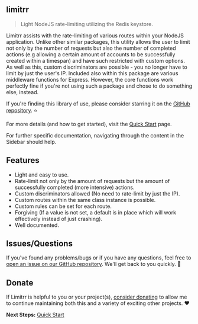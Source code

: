 ## limitrr

> Light NodeJS rate-limiting utilizing the Redis keystore.

Limitrr assists with the rate-limiting of various routes within your NodeJS application. Unlike other similar packages, this utility allows the user to limit not only by the number of requests but also the number of completed actions (e.g allowing a certain amount of accounts to be successfully created within a timespan) and have such restricted with custom options. As well as this, custom discriminators are possible - you no longer have to limit by just the user's IP. Included also within this package are various middleware functions for Express. However, the core functions work perfectly fine if you're not using such a package and chose to do something else, instead.

If you're finding this library of use, please consider starring it on the [GitHub repository](https://github.com/eddiejibson/limitrr). ⭐

For more details (and how to get started), visit the [Quick Start](quickstart.md) page.

For further specific documentation, navigating through the content in the Sidebar should help.

## Features

- Light and easy to use.
- Rate-limit not only by the amount of requests but the amount of successfully completed (more intensive) actions.
- Custom discriminators allowed (No need to rate-limit by just the IP).
- Custom routes within the same class instance is possible. 
- Custom rules can be set for each route.
- Forgiving (If a value is not set, a default is in place which will work effectively instead of just crashing).
- Well documented.

## Issues/Questions

If you've found any problems/bugs or if you have any questions, feel free to [open an issue on our GitHub repository](https://github.com/eddiejibson/limitrr/issues). We'll get back to you quickly. 🤞

## Donate

If Limitrr is helpful to you or your project(s), [consider donating](https://paypal.me/eddiejibson/5) to allow me to continue maintaining both this and a variety of exciting other projects. ❤️

**Next Steps:** [Quick Start](quickstart.md)

